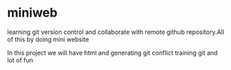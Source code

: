 # miniweb
learning git version control and collaborate with remote github repository.All of this by doing mini website

In this project we will have
html and generating git conflict
training git
and lot of fun
